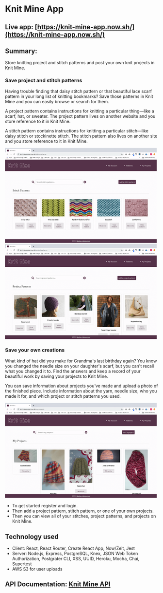 
# Knit Mine App

## Live app: [https://knit-mine-app.now.sh/](https://knit-mine-app.now.sh/)

## Summary: 
Store knitting project and stitch patterns and post your own knit projects in Knit Mine. 

### Save project and stitch patterns
Having trouble finding that daisy stitch pattern or that beautiful lace scarf pattern in your long list of knitting bookmarks? Save those patterns in Knit Mine and you can easily browse or search for them.

A project pattern contains instructions for knitting a particular thing—like a scarf, hat, or sweater. The project pattern lives on another website and you store reference to it in Knit Mine.

A stitch pattern contains instructions for knitting a particular stitch—like daisy stitch or stockinette stitch. The stitch pattern also lives on another site and you store reference to it in Knit Mine.

<p>
  <img src="https://github.com/pulchrit/knit-mine-app/blob/master/readmeImages/stitchPatterns.png" alt="Stitch Patterns page" width="500" />
  <img src="https://github.com/pulchrit/knit-mine-app/blob/master/readmeImages/projectPatterns.png" alt="Project Patterns page" width="500" />
</p>
  
### Save your own creations
What kind of hat did you make for Grandma's last birthday again? You know you changed the needle size on your daughter's scarf, but you can't recall what you changed it to. Find the answers and keep a record of your beautiful work by saving your projects to Knit Mine.

You can save information about projects you’ve made and upload a photo of the finished piece. Include information about the yarn, needle size, who you made it for, and which project or stitch patterns you used.

<img src="https://github.com/pulchrit/knit-mine-app/blob/master/readmeImages/myProjects.png" alt="My Projects page" width="500" />

- To get started register and login.
- Then add a project pattern, stitch pattern, or one of your own projects.
- Then you can view all of your stitches, project patterns, and projects on Knit Mine.

## Technology used
- Client: React, React Router, Create React App, Now/Zeit, Jest
- Server: Node.js, Express, PostgreSQL, Knex, JSON Web Token Authorization, Postgrater CLI, XSS, UUID, Heroku, Mocha, Chai, Supertest
- AWS S3 for user uploads

## API Documentation: [Knit Mine API](https://github.com/pulchrit/knit-mine-api/blob/master/README.md)



